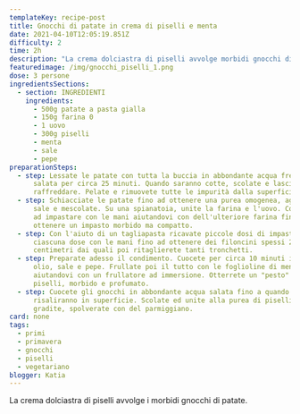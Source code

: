 ```yaml
---
templateKey: recipe-post
title: Gnocchi di patate in crema di piselli e menta
date: 2021-04-10T12:05:19.851Z
difficulty: 2
time: 2h
description: "La crema dolciastra di piselli avvolge morbidi gnocchi di patate. "
featuredimage: /img/gnocchi_piselli_1.png
dose: 3 persone
ingredientsSections:
  - section: INGREDIENTI
    ingredients:
      - 500g patate a pasta gialla
      - 150g farina 0
      - 1 uovo
      - 300g piselli
      - menta
      - sale
      - pepe
preparationSteps:
  - step: Lessate le patate con tutta la buccia in abbondante acqua fredda non
      salata per circa 25 minuti. Quando saranno cotte, scolate e lasciatele
      raffreddare. Pelate e rimuovete tutte le impurità dalla superficie.
  - step: Schiacciate le patate fino ad ottenere una purea omogenea, aggiustate di
      sale e mescolate. Su una spianatoia, unite la farina e l'uovo. Cominciate
      ad impastare con le mani aiutandovi con dell'ulteriore farina fino ad
      ottenere un impasto morbido ma compatto.
  - step: Con l'aiuto di un tagliapasta ricavate piccole dosi di impasto. Stendete
      ciascuna dose con le mani fino ad ottenere dei filoncini spessi 2
      centimetri dai quali poi ritaglierete tanti tronchetti.
  - step: Preparate adesso il condimento. Cuocete per circa 10 minuti i piselli con
      olio, sale e pepe. Frullate poi il tutto con le foglioline di menta,
      aiutandovi con un frullatore ad immersione. Otterrete un "pesto" di
      piselli, morbido e profumato.
  - step: Cuocete gli gnocchi in abbondante acqua salata fino a quando non
      risaliranno in superficie. Scolate ed unite alla purea di piselli. Se
      gradite, spolverate con del parmiggiano.
card: none
tags:
  - primi
  - primavera
  - gnocchi
  - piselli
  - vegetariano
blogger: Katia
---
```

La crema dolciastra di piselli avvolge i morbidi gnocchi di patate.
